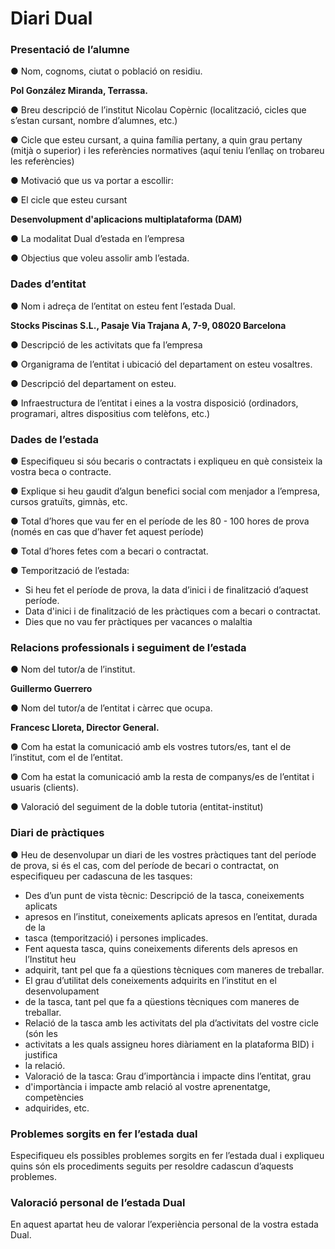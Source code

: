 # Diari Dual

### Presentació de l’alumne
● Nom, cognoms, ciutat o població on residiu.  

**Pol González Miranda, Terrassa.**

● Breu descripció de l’institut Nicolau Copèrnic (localització, cicles que s’estan cursant,
nombre d’alumnes, etc.)



● Cicle que esteu cursant, a quina família pertany, a quin grau pertany (mitjà o
superior) i les referències normatives (aquí teniu l’enllaç on trobareu les
referències)

● Motivació que us va portar a escollir:

● El cicle que esteu cursant

**Desenvolupment d'aplicacions multiplataforma (DAM)**

● La modalitat Dual d’estada en l’empresa

● Objectius que voleu assolir amb l’estada.



### Dades d’entitat
● Nom i adreça de l’entitat on esteu fent l’estada Dual.

**Stocks Piscinas S.L., Pasaje Via Trajana A, 7-9, 08020 Barcelona**

● Descripció de les activitats que fa l’empresa



● Organigrama de l’entitat i ubicació del departament on esteu vosaltres.



● Descripció del departament on esteu.



● Infraestructura de l’entitat i eines a la vostra disposició (ordinadors, programari, altres
dispositius com telèfons, etc.)





### Dades de l’estada
● Especifiqueu si sóu becaris o contractats i expliqueu en què consisteix la vostra beca o
contracte.



● Explique si heu gaudit d’algun benefici social com menjador a l’empresa, cursos
gratuïts, gimnàs, etc.



● Total d’hores que vau fer en el període de les 80 - 100 hores de prova (només en cas
que d’haver fet aquest període)



● Total d’hores fetes com a becari o contractat.



● Temporització de l’estada:
- 	 Si heu fet el període de prova, la data d’inici i de finalització d’aquest període.
- 	 Data d'inici i de finalització de les pràctiques com a becari o contractat.
- 	 Dies que no vau fer pràctiques per vacances o malaltia



### Relacions professionals i seguiment de l’estada

● Nom del tutor/a de l’institut.

**Guillermo Guerrero**

● Nom del tutor/a de l’entitat i càrrec que ocupa.

**Francesc Lloreta, Director General.**

● Com ha estat la comunicació amb els vostres tutors/es, tant el de l’institut, com el de
l’entitat.



● Com ha estat la comunicació amb la resta de companys/es de l’entitat i usuaris
(clients).



● Valoració del seguiment de la doble tutoria (entitat-institut)




### Diari de pràctiques
● Heu de desenvolupar un diari de les vostres pràctiques tant del període de prova, si és
el cas, com del període de becari o contractat, on especifiqueu per cadascuna de les
tasques:
-  Des d’un punt de vista tècnic: Descripció de la tasca, coneixements aplicats
- apresos en l’institut, coneixements aplicats apresos en l’entitat, durada de la
- tasca (temporització) i persones implicades.
-  Fent aquesta tasca, quins coneixements diferents dels apresos en l’Institut heu
- adquirit, tant pel que fa a qüestions tècniques com maneres de treballar.
-  El grau d’utilitat dels coneixements adquirits en l’institut en el desenvolupament
- de la tasca, tant pel que fa a qüestions tècniques com maneres de treballar.
-  Relació de la tasca amb les activitats del pla d’activitats del vostre cicle (són les
- activitats a les quals assigneu hores diàriament en la plataforma BID) i justifica
- la relació.
-  Valoració de la tasca: Grau d’importància i impacte dins l’entitat, grau
- d'importància i impacte amb relació al vostre aprenentatge, competències
- adquirides, etc.



### Problemes sorgits en fer l’estada dual
Especifiqueu els possibles problemes sorgits en fer l’estada dual i expliqueu quins són els
procediments seguits per resoldre cadascun d’aquests problemes.


### Valoració personal de l’estada Dual
En aquest apartat heu de valorar l’experiència personal de la vostra estada Dual.




